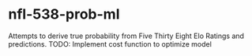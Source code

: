 # nfl-538-prob-ml
Attempts to derive true probability from Five Thirty Eight Elo Ratings and predictions.
TODO: Implement cost function to optimize model
